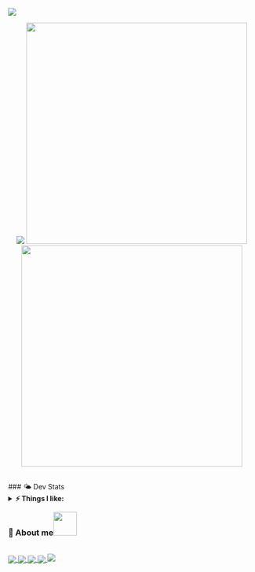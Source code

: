 <a href="https://count.getloli.com"><img align="center" src="https://count.getloli.com/get/@ToulthG?theme=rule34"></a>
<p align = "center">
  <img src = "https://capsule-render.vercel.app/api?type=waving&height=225&text=GoodDay!&fontAlign=80&fontAlignY=40&color=gradient">
  <img src = "https://bad-apple-github-readme.vercel.app/api?show_bg=1&username=ToulthG" width = 450>
  <img src = "http://github-readme-streak-stats.herokuapp.com?user=ToulthG&theme=ayu-light&date_format=%5BY%20%5DM%20j" width = 450>
</p>
<br>
### 🌤 Dev Stats
    
<details>	
  <summary><b>⚡ Things I like:</b></summary>
    <img src = "https://steam-stat.vercel.app/api?profileName=FengirkG" />
  <img src = "https://github.com/ToulthG/ToulthG/blob/master/github-metrics.svg"/>
</details>

### 📮 About me<img style="margin-top: -10px" class="mr-3" src="https://github.githubassets.com/images/mona-whisper.gif" width="48" height="48">
<br>
    <a href = "https://twitter.com/GToulth"><img align="center" src="https://img.shields.io/badge/twitter-1DA1F2.svg?style=for-the-badge&logo=twitter&logoColor=ffffff">
    <a href = "mailto:gxf1034512354@gmail.com"><img align="center" src="https://img.shields.io/badge/-gmail-c14438?style=for-the-badge&logo=Gmail&logoColor=ffffff">
    <a href = "https://steamcommunity.com/id/FengirkG/"><img align="center" src="https://img.shields.io/badge/Steam-1101981821?style=for-the-badge&logo=steam&logoColor=white">
    <a href = "https://steamcommunity.com/id/FengirkG/"><img align="center" src="https://img.shields.io/badge/Counter_Strike-000000?style=for-the-badge&logo=counter-strike&logoColor=white">
<a href="https://github.com/404"><img src="https://user-images.githubusercontent.com/73097560/115834477-dbab4500-a447-11eb-908a-139a6edaec5c.gif"></a>
